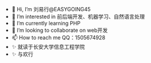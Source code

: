 - 👋 Hi, I’m 刘易行@EASYGOING45 
- 👀 I’m interested in 前后端开发、机器学习、自然语言处理
- 🌱 I’m currently learning PHP
- 💞️ I’m looking to collaborate on web开发
- 📫 How to reach me QQ：1505674928
- ✨ 就读于长安大学信息工程学院
- ✨ 与欢行
<!---
EASYGOING45/EASYGOING45 is a ✨ special ✨ repository because its `README.md` (this file) appears on your GitHub profile.
You can click the Preview link to take a look at your changes.
--->

